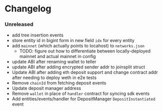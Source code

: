 # Changelog

### Unreleased

- add tree insertion events
- store entity id in bigint form in new field `idx` for every entity
- add `mainnet` (which actually points to locahost) to `networks.json`
  - TODO: figure out how to differentiate between locally-deployed mainnet and actual mainnet in config
- update ABI after renaming wallet to teller
- update ABI after adding encrypted sender addr to joinsplit struct
- Update ABI after adding eth deposit support and change contract addr after needing to deploy weth in e2e tests
- Remove `chainId` from fetching deposit events
- Update deposit manager address
- Remove `wallet` in place of `handler` contract for syncing sdk events
- Add entities/events/handler for DepositManager `DepositInstantiated` event
